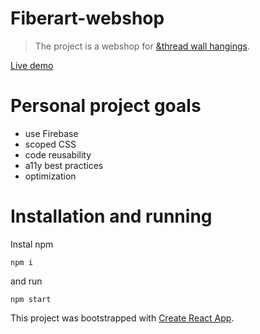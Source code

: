 # Fiberart-webshop

> The project is a webshop for <a href="https://www.etsy.com/shop/andthread?ref=nla_listing_details">&thread wall hangings</a>.

<a href='https://and-thread-tapestries.netlify.app/'>Live demo</a>

# Personal project goals

- use Firebase
- scoped CSS
- code reusability
- a11y best practices  
- optimization


# Installation and running

Instal npm

`npm i`

and run

`npm start`

This project was bootstrapped with [Create React App](https://github.com/facebook/create-react-app).
